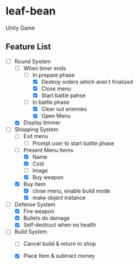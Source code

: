 # leaf-bean
Unity Game

## Feature List
* [ ] Round System
	* [ ] When timer ends
		* [ ] In prepare phase
			* [x] Destroy orders which aren't finalized
			* [x] Close menu
			* [x] Start battle pahse
		* [ ] In battle phase
			* [x] Clear out enemies
			* [x] Open Menu
	* [x] Display timmer
* [ ] Shopping System
	* [ ] Exit menu
		* [ ] Prompt user to start battle phase
	* [ ] Present Menu Items
		* [x] Name
		* [x] Cost
		* [ ] Image
		* [x] Buy weapon
	* [x] Buy Item
		* [x] close menu, enable build mode
		* [x] make object instance
* [ ] Defense System
	* [x] Fire weapon
	* [x] Bullets do damage
	* [x] Self-destruct when no health
* [ ] Build System
	* [ ] Cancel build & return to shop
	* [x] Place Item & subtract money
	
